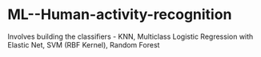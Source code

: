 # ML--Human-activity-recognition
Involves building the classifiers - KNN, Multiclass Logistic Regression with Elastic Net, SVM (RBF Kernel), Random Forest
